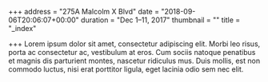 +++
address = "275A Malcolm X Blvd"
date = "2018-09-06T20:06:07+00:00"
duration = "Dec 1–11, 2017"
thumbnail = ""
title = "_index"

+++
Lorem ipsum dolor sit amet, consectetur adipiscing elit. Morbi leo risus, porta ac consectetur ac, vestibulum at eros. Cum sociis natoque penatibus et magnis dis parturient montes, nascetur ridiculus mus. Duis mollis, est non commodo luctus, nisi erat porttitor ligula, eget lacinia odio sem nec elit.